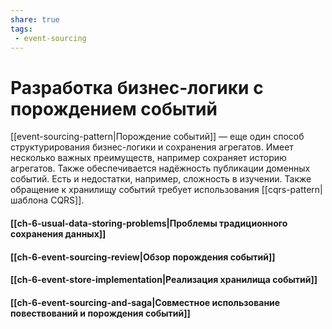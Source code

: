 ```yaml
---
share: true
tags: 
 - event-sourcing
---
```

# Разработка бизнес-логики с порождением событий
[[event-sourcing-pattern|Порождение событий]] — еще один способ структурирования бизнес-логики и сохранения агрегатов.
Имеет несколько важных преимуществ, например сохраняет историю агрегатов. Также обеспечивается надёжность публикации доменных событий. Есть и недостатки, например, сложность в изучении. Также обращение к хранилищу событий требует использования [[cqrs-pattern|шаблона CQRS]].

#### [[ch-6-usual-data-storing-problems|Проблемы традиционного сохранения данных]]
#### [[ch-6-event-sourcing-review|Обзор порождения событий]]
#### [[ch-6-event-store-implementation|Реализация хранилища событий]]
#### [[ch-6-event-sourcing-and-saga|Совместное использование повествований и порождения событий]]